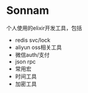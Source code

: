 # Sonnam

个人使用的elixir开发工具，包括
- redis svc/lock
- aliyun oss相关工具
- 微信auth/支付
- json rpc
- 常用宏
- 时间工具
- 加密工具
